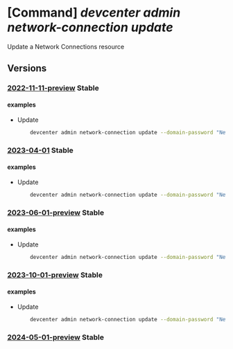 # [Command] _devcenter admin network-connection update_

Update a Network Connections resource

## Versions

### [2022-11-11-preview](/Resources/mgmt-plane/L3N1YnNjcmlwdGlvbnMve30vcmVzb3VyY2Vncm91cHMve30vcHJvdmlkZXJzL21pY3Jvc29mdC5kZXZjZW50ZXIvbmV0d29ya2Nvbm5lY3Rpb25zL3t9/2022-11-11-preview.xml) **Stable**

<!-- mgmt-plane /subscriptions/{}/resourcegroups/{}/providers/microsoft.devcenter/networkconnections/{} 2022-11-11-preview -->

#### examples

- Update
    ```bash
        devcenter admin network-connection update --domain-password "New Password value for user" --name "{networkConnectionName}" --resource-group "rg1"
    ```

### [2023-04-01](/Resources/mgmt-plane/L3N1YnNjcmlwdGlvbnMve30vcmVzb3VyY2Vncm91cHMve30vcHJvdmlkZXJzL21pY3Jvc29mdC5kZXZjZW50ZXIvbmV0d29ya2Nvbm5lY3Rpb25zL3t9/2023-04-01.xml) **Stable**

<!-- mgmt-plane /subscriptions/{}/resourcegroups/{}/providers/microsoft.devcenter/networkconnections/{} 2023-04-01 -->

#### examples

- Update
    ```bash
        devcenter admin network-connection update --domain-password "New Password value for user" --name "{networkConnectionName}" --resource-group "rg1"
    ```

### [2023-06-01-preview](/Resources/mgmt-plane/L3N1YnNjcmlwdGlvbnMve30vcmVzb3VyY2Vncm91cHMve30vcHJvdmlkZXJzL21pY3Jvc29mdC5kZXZjZW50ZXIvbmV0d29ya2Nvbm5lY3Rpb25zL3t9/2023-06-01-preview.xml) **Stable**

<!-- mgmt-plane /subscriptions/{}/resourcegroups/{}/providers/microsoft.devcenter/networkconnections/{} 2023-06-01-preview -->

#### examples

- Update
    ```bash
        devcenter admin network-connection update --domain-password "New Password value for user" --name "{networkConnectionName}" --resource-group "rg1"
    ```

### [2023-10-01-preview](/Resources/mgmt-plane/L3N1YnNjcmlwdGlvbnMve30vcmVzb3VyY2Vncm91cHMve30vcHJvdmlkZXJzL21pY3Jvc29mdC5kZXZjZW50ZXIvbmV0d29ya2Nvbm5lY3Rpb25zL3t9/2023-10-01-preview.xml) **Stable**

<!-- mgmt-plane /subscriptions/{}/resourcegroups/{}/providers/microsoft.devcenter/networkconnections/{} 2023-10-01-preview -->

#### examples

- Update
    ```bash
        devcenter admin network-connection update --domain-password "New Password value for user" --name "networkConnection" --resource-group "rg1"
    ```

### [2024-05-01-preview](/Resources/mgmt-plane/L3N1YnNjcmlwdGlvbnMve30vcmVzb3VyY2Vncm91cHMve30vcHJvdmlkZXJzL21pY3Jvc29mdC5kZXZjZW50ZXIvbmV0d29ya2Nvbm5lY3Rpb25zL3t9/2024-05-01-preview.xml) **Stable**

<!-- mgmt-plane /subscriptions/{}/resourcegroups/{}/providers/microsoft.devcenter/networkconnections/{} 2024-05-01-preview -->
